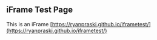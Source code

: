 ## iFrame Test Page
<script type="text/javascript">
try {
  parent.postMessage('iframeFormSubmit', 'http://www.ryanpraski.com/');
} catch(e) {
  //Log Error
  window.console && window.console.log(e);
}
</script>

This is an iFrame  [https://ryanpraski.github.io/iframetest/](https://ryanpraski.github.io/iframetest/)
